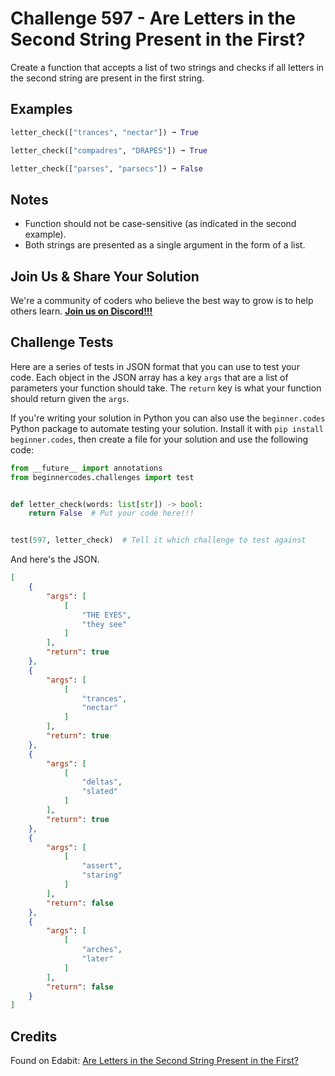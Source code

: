 # Challenge 597 - Are Letters in the Second String Present in the First?

Create a function that accepts a list of two strings and checks if all letters in the second string are present in the first string.

## Examples
```python
letter_check(["trances", "nectar"]) ➞ True

letter_check(["compadres", "DRAPES"]) ➞ True

letter_check(["parses", "parsecs"]) ➞ False
```
## Notes

- Function should not be case-sensitive (as indicated in the second example).
- Both strings are presented as a single argument in the form of a list.

## Join Us & Share Your Solution

We're a community of coders who believe the best way to grow is to help others learn. **[Join us on Discord!!!](https://discord.gg/sfHykntuGy)**

## Challenge Tests

Here are a series of tests in JSON format that you can use to test your code. Each object in the JSON array has a key `args` that are a list of parameters your function should take. The `return` key is what your function should return given the `args`. 

If you're writing your solution in Python you can also use the `beginner.codes` Python package to automate testing your solution. Install it with `pip install beginner.codes`, then create a file for your solution and use the following code:
```python
from __future__ import annotations
from beginnercodes.challenges import test


def letter_check(words: list[str]) -> bool:
    return False  # Put your code here!!!


test(597, letter_check)  # Tell it which challenge to test against
```
And here's the JSON.
```json
[
    {
        "args": [
            [
                "THE EYES",
                "they see"
            ]
        ],
        "return": true
    },
    {
        "args": [
            [
                "trances",
                "nectar"
            ]
        ],
        "return": true
    },
    {
        "args": [
            [
                "deltas",
                "slated"
            ]
        ],
        "return": true
    },
    {
        "args": [
            [
                "assert",
                "staring"
            ]
        ],
        "return": false
    },
    {
        "args": [
            [
                "arches",
                "later"
            ]
        ],
        "return": false
    }
]
```
## Credits

Found on Edabit: [Are Letters in the Second String Present in the First?](https://edabit.com/challenge/dFz2PDjQkXZ9FhEaz)
